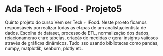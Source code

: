 # Ada Tech + IFood - Projeto5
Quinto projeto do curso Vem ser Tech + IFood. Neste projeto ficamos responsáveis por realizar todas as etapas de um analista/cientista de dados. Escolha de dataset, processo de ETL, normalização dos dados, relacionamento entre tabelas, criação de medidas e gerar insights valiosos através de gráficos dinâmicos. Tudo isso usando bibliotecas como pandas, numpy, matplotlib, seaborn, plotly etc.
